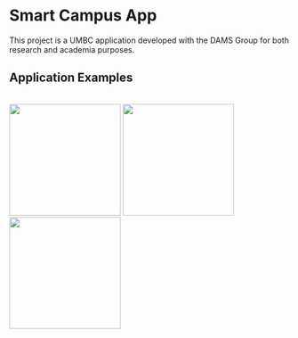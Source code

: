 # Smart Campus App
This project is a UMBC application developed with the DAMS Group for both research and academia purposes.

## Application Examples
<br>
<img src='https://github.com/user-attachments/assets/e1a041d3-55f2-40b4-a2af-8af161c7a7ed' width='200'>
<img src='https://github.com/user-attachments/assets/439f371e-6877-4bf7-a4a4-779a70f7643c' width='200'>
<img src='https://github.com/user-attachments/assets/e2783f39-ba6a-4b7f-8233-5a09c0d18ded' width='200'>
<br>
